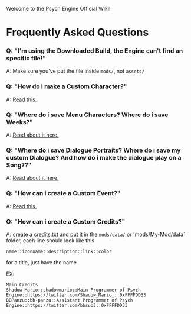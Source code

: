 Welcome to the Psych Engine Official Wiki!

# Frequently Asked Questions
### Q: "I'm using the Downloaded Build, the Engine can't find an specific file!"
A: Make sure you've put the file inside `mods/`, not `assets/`

### Q: "How do i make a Custom Character?"
A: [Read this.](https://github.com/ShadowMario/FNF-PsychEngine/wiki/Creating-a-Character)

### Q: "Where do i save Menu Characters? Where do i save Weeks?"
A: [Read about it here.](https://github.com/ShadowMario/FNF-PsychEngine/wiki/Adding-a-New-Week)

### Q: "Where do i save Dialogue Portraits? Where do i save my custom Dialogue? And how do i make the dialogue play on a Song??"
A: [Read about it here.](https://github.com/ShadowMario/FNF-PsychEngine/wiki/Dialogues)

### Q: "How can i create a Custom Event?"
A: [Read this.](https://github.com/ShadowMario/FNF-PsychEngine/wiki/Creating-an-Event)

### Q: "How can i create a Custom Credits?"
A: create a credits.txt and put it in the `mods/data/` or 'mods/My-Mod/data` folder, each line should look like this 

`name::iconname::description::link::color`

for a title, just have the name

EX:

```
Main Credits
Shadow Mario::shadowmario::Main Programmer of Psych Engine::https://twitter.com/Shadow_Mario_::0xFFFFDD33
BBPanzu::bb-panzu::Assistant Programmer of Psych Engine::https://twitter.com/bbsub3::0xFFFFDD33
```



